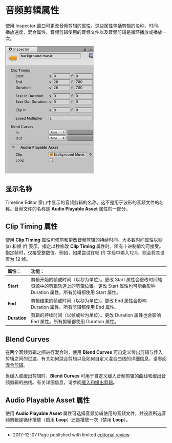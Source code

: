 # 音频剪辑属性

使用 Inspector 窗口可更改音频剪辑的属性。这些属性包括剪辑的名称、时间、播放速度、混合属性、音频剪辑使用的音频文件以及音频剪辑是循环播放或播放一次。

![在 Timeline Editor 窗口中选择音频剪辑时显示的 Inspector 窗口](../uploads/Main/timeline_inspector_audio_clip.png)

## 显示名称

Timeline Editor 窗口中显示的音频剪辑的名称。这不是用于波形的音频文件的名称。音频文件的名称是 **Audio Playable Asset** 属性的一部分。

## Clip Timing 属性

使用 **Clip Timing** 属性可修剪和更改音频剪辑的持续时间。大多数时间属性以秒 (s) 和帧 (f) 表示。指定以秒修改 **Clip Timing** 属性时，所有十进制值均可接受。指定帧时，仅接受整数值。例如，如果尝试在帧 (f) 字段中输入12.5，则会将其设置为 12 帧。

|**属性：** |**功能：** |
|:---|:---|
|__Start__| 剪辑开始的帧或时间（以秒为单位）。更改 Start 属性会更改时间轴资源中的剪辑轨道上的剪辑位置。更改 Start 属性也可能会影响 Duration 属性。所有剪辑都使用 Start 属性。 |
|__End__ | 剪辑结束的帧或时间（以秒为单位）。更改 End 属性会影响 Duration 属性。所有剪辑都使用 End 属性。 |
|__Duration__ | 剪辑的持续时间（以帧或秒为单位）。更改 Duration 属性也会影响 End 属性。所有剪辑都使用 Duration 属性。 |

## Blend Curves

在两个音频剪辑之间进行混合时，使用 **Blend Curves** 可自定义传出剪辑与传入剪辑之间的过渡。有关如何混合剪辑以及如何自定义混合曲线的详细信息，请参阅[混合剪辑](TimelineBlendingClips.html)。

当缓入或缓出剪辑时，**Blend Curves** 可用于自定义缓入音频剪辑的曲线和缓出音频剪辑的曲线。有关详细信息，请参阅[缓入和缓出剪辑](TimelineEasingClips.html)。

## Audio Playable Asset 属性

使用 **Audio Playable Asset** 属性可选择音频剪辑使用的音频文件，并设置所选音频剪辑是循环播放（启用 **Loop**）还是播放一次（禁用 **Loop**）。

---
* <span class="page-edit">2017-12-07  Page published with limited [editorial review](DocumentationEditorialReview.html)
</span>

